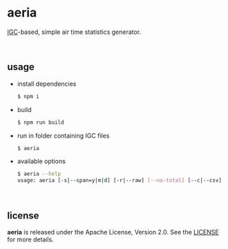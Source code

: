 # aeria

[IGC](http://www.ukiws.demon.co.uk/GFAC/documents/tech_spec_gnss.pdf)-based,
simple air time statistics generator.

<br />




## usage

* install dependencies
    ```bash
    $ npm i
    ```

* build
    ```bash
    $ npm run build
    ```

* run in folder containing IGC files
    ```bash
    $ aeria
    ```

* available options
    ```bash
    $ aeria --help
    usage: aeria [-s|--span=y|m|d] [-r|--raw] [--no-total] [--c|--csv]
    ```

</br>




## license

**aeria** is released under the Apache License, Version 2.0. See the
[LICENSE](https://github.com/drmats/aeria/blob/master/LICENSE)
for more details.

